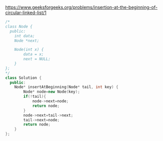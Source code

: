 https://www.geeksforgeeks.org/problems/insertion-at-the-beginning-of-circular-linked-list/1

```cpp
/*
class Node {
  public:
    int data;
    Node *next;

    Node(int x) {
        data = x;
        next = NULL;
    }
};
*/
class Solution {
  public:
    Node* insertAtBeginning(Node* tail, int key) {
        Node* node=new Node(key);
        if(!tail){
            node->next=node;
            return node;
        }
        node->next=tail->next;
        tail->next=node;
        return node;
    }
};
```
